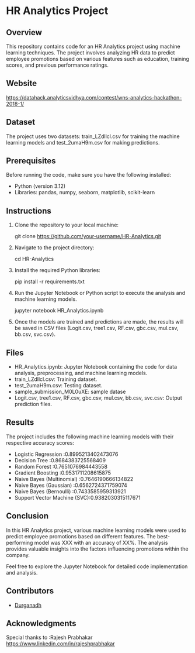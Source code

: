 # HR Analytics Project

## Overview

This repository contains code for an HR Analytics project using machine learning techniques. 
The project involves analyzing HR data to predict employee promotions based on various features such as education, training scores, and previous performance ratings.

## Website
https://datahack.analyticsvidhya.com/contest/wns-analytics-hackathon-2018-1/

## Dataset

The project uses two datasets: train_LZdllcl.csv for training the machine learning models and test_2umaH9m.csv for making predictions.

## Prerequisites

Before running the code, make sure you have the following installed:

- Python (version 3.12)
- Libraries: pandas, numpy, seaborn, matplotlib, scikit-learn

## Instructions

1. Clone the repository to your local machine:

      git clone https://github.com/your-username/HR-Analytics.git
   
2. Navigate to the project directory:

      cd HR-Analytics
   
3. Install the required Python libraries:

      pip install -r requirements.txt
   
4. Run the Jupyter Notebook or Python script to execute the analysis and machine learning models.

      jupyter notebook HR_Analytics.ipynb
   
5. Once the models are trained and predictions are made, the results will be saved in CSV files (Logit.csv, tree1.csv, RF.csv, gbc.csv, mul.csv, bb.csv, svc.csv).

## Files

- HR_Analytics.ipynb: Jupyter Notebook containing the code for data analysis, preprocessing, and machine learning models.
- train_LZdllcl.csv: Training dataset.
- test_2umaH9m.csv: Testing dataset.
- sample_submission_M0L0uXE: sample datase
- Logit.csv, tree1.csv, RF.csv, gbc.csv, mul.csv, bb.csv, svc.csv: Output prediction files.

## Results

The project includes the following machine learning models with their respective accuracy scores:

- Logistic Regression         :0.8995213402473076
- Decision Tree               :0.8684383725568409
- Random Forest               :0.7651076984443558
- Gradient Boosting           :0.9531711208615875
- Naive Bayes (Multinomial)   :0.7646190666134822
- Naive Bayes (Gaussian)      :0.6562724371759074
- Naive Bayes (Bernoulli)     :0.7433585959313921
- Support Vector Machine (SVC):0.9382030315117671

## Conclusion

In this HR Analytics project, various machine learning models were used to predict employee promotions based on different features. 
The best-performing model was XXX with an accuracy of XX%. The analysis provides valuable insights into the factors influencing promotions within the company.

Feel free to explore the Jupyter Notebook for detailed code implementation and analysis.

## Contributors

- [Durganadh](https://github.com/Durganadh3)

## Acknowledgments

Special thanks to :Rajesh Prabhakar
https://www.linkedin.com/in/rajeshprabhakar

